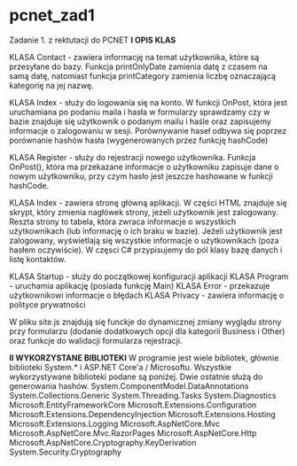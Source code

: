 # pcnet_zad1
Zadanie 1. z rektutacji do PCNET
**I OPIS KLAS**

KLASA Contact - zawiera informację na temat użytkownika, które są przesyłane do bazy. Funkcja printOnlyDate zamienia datę z czasem na samą datę, natomiast funkcja printCategory zamienia liczbę oznaczającą kategorię na jej nazwę.

KLASA Index - służy do logowania się na konto. W funkcji OnPost, która jest uruchamiana po podaniu maila i hasła w formularzy sprawdzamy czy w bazie znajduje się użytkownik o podanym mailu i haśle oraz zapisujemy informacje o zalogowaniu w sesji. Porównywanie haseł odbywa się poprzez porównanie hashów hasła (wygenerowanych przez funkcję hashCode)

KLASA Register - służy do rejestracji nowego użytkownika. Funkcja OnPost(), która ma przekazane informacje o użytkowniku zapisuje dane o nowym użytkowniku, przy czym hasło jest jeszcze hashowane w funkcji hashCode.

KLASA Index - zawiera stronę główną aplikacji. 
W części HTML znajduje się skrypt, który zmienia nagłówek strony, jeżeli użytkownik jest zalogowany. Reszta strony to tabela, która zwraca informacje o wszystkich użytkownikach (lub informację o ich braku w bazie). Jeżeli użytkownik jest zalogowany, wyświetlają się wszystkie informacje o użytkownikach (poza hasłem oczywiście).
W częsci C# przypisujemy do pól klasy bazę danych i listę kontaktów.

KLASA Startup - służy do początkowej konfiguracji aplikacji
KLASA Program - uruchamia aplikację (posiada funkcję Main)
KLASA Error - przekazuje użytkownikowi informacje o błędach
KLASA Privacy - zawiera informację o polityce prywatności

W pliku site.js znajdują się funckje do dynamicznej zmiany wyglądu strony przy formularzu (dodanie dodatkowych opcji dla kategorii Business i Other) oraz funkcje do walidacji formularza rejestracji.

**II WYKORZYSTANE BIBLIOTEKI**
W programie jest wiele bibliotek, głównie biblioteki System.* i ASP.NET Core'a / Microsoftu. Wszystkie wykorzystywane biblioteki podane są poniżej. Dwie ostatnie służą do generowania hashów.
System.ComponentModel.DataAnnotations
System.Collections.Generic
System.Threading.Tasks
System.Diagnostics
Microsoft.EntityFrameworkCore
Microsoft.Extensions.Configuration
Microsoft.Extensions.DependencyInjection
Microsoft.Extensions.Hosting
Microsoft.Extensions.Logging
Microsoft.AspNetCore.Mvc
Microsoft.AspNetCore.Mvc.RazorPages
Microsoft.AspNetCore.Http
Microsoft.AspNetCore.Cryptography.KeyDerivation
System.Security.Cryptography

